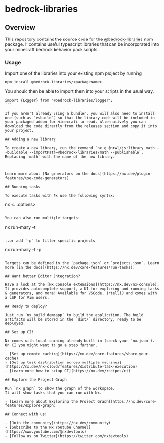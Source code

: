 # bedrock-libraries

## Overview

This repository contains the source code for the [@bedrock-libraries](https://www.npmjs.com/settings/bedrock-libraries/packages) npm package. It contains useful typescript libraries that can be incorporated into your minecraft bedrock behavior pack scripts.

### Usage

Import one of the libraries into your existing npm project by running

```
npm install @bedrock-libraries/<packageName>
```

You should then be able to import them into your scripts in the usual way.

````
import {Logger} from "@bedrock-libraries/logger";
```

If you aren't already using a bundler, you will also need to install one (such as `esbuild`) so that the library code will be included in your packaged addon for Minecraft to read. Alternatively you can download the code directly from the releases section and copy it into your project.

## Adding a new library

To create a new library, run the command `nx g @nrwl/js:library math --buildable --importPath=@bedrock-libraries/math --publishable`. Replacing `math` with the name of the new library.



Learn more about [Nx generators on the docs](https://nx.dev/plugin-features/use-code-generators).

## Running tasks

To execute tasks with Nx use the following syntax:

````

nx <target> <project> <...options>

```

You can also run multiple targets:

```

nx run-many -t <target1> <target2>

```

..or add `-p` to filter specific projects

```

nx run-many -t <target1> <target2> -p <proj1> <proj2>

```

Targets can be defined in the `package.json` or `projects.json`. Learn more [in the docs](https://nx.dev/core-features/run-tasks).

## Want better Editor Integration?

Have a look at the [Nx Console extensions](https://nx.dev/nx-console). It provides autocomplete support, a UI for exploring and running tasks & generators, and more! Available for VSCode, IntelliJ and comes with a LSP for Vim users.

## Ready to deploy?

Just run `nx build demoapp` to build the application. The build artifacts will be stored in the `dist/` directory, ready to be deployed.

## Set up CI!

Nx comes with local caching already built-in (check your `nx.json`). On CI you might want to go a step further.

- [Set up remote caching](https://nx.dev/core-features/share-your-cache)
- [Set up task distribution across multiple machines](https://nx.dev/nx-cloud/features/distribute-task-execution)
- [Learn more how to setup CI](https://nx.dev/recipes/ci)

## Explore the Project Graph

Run `nx graph` to show the graph of the workspace.
It will show tasks that you can run with Nx.

- [Learn more about Exploring the Project Graph](https://nx.dev/core-features/explore-graph)

## Connect with us!

- [Join the community](https://nx.dev/community)
- [Subscribe to the Nx Youtube Channel](https://www.youtube.com/@nxdevtools)
- [Follow us on Twitter](https://twitter.com/nxdevtools)
```
